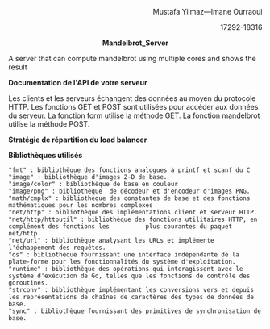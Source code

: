 
<p align=right> Mustafa Yilmaz—Imane Ourraoui</p>

<p align=right> 17292-18316 </p>

<p align=center> <strong>Mandelbrot_Server </strong>  </p>
A server that can compute mandelbrot using multiple cores and shows the result 


<p align=left> <strong>Documentation de l'API de votre serveur</strong>  </p>
    Les clients et les serveurs échangent des données au moyen du protocole HTTP.
    Les fonctions GET  et POST sont utilisées pour accéder aux données du serveur.
    La fonction form utilise la méthode GET.
    La fonction mandelbrot utilise la méthode POST.

<p align=left> <strong>Stratégie de répartition du load balancer</strong>  </p>
 
    
<p align=left> <strong>Bibliothèques utilisés</strong>  </p>

    "fmt" : bibliothèque des fonctions analogues à printf et scanf du C
    "image" : bibliothèque d'images 2-D de base.
    "image/color" : bibliothèque de base en couleur
    "image/png" : bibliothèque  de décodeur et d'encodeur d'images PNG.
    "math/cmplx" : bibliothèque des constantes de base et des fonctions mathématiques pour les nombres complexes
    "net/http" : bibliothèque des implémentations client et serveur HTTP.
    "net/http/httputil" : bibliothèque des fonctions utilitaires HTTP, en complément des fonctions les          plus courantes du paquet net/http.
    "net/url" : bibliothèque analysant les URLs et implémente l'échappement des requêtes.
    "os" : bibliothèque fournissant une interface indépendante de la plate-forme pour les fonctionnalités du système d'exploitation.
    "runtime" : bibliothèque des opérations qui interagissent avec le système d'exécution de Go, telles que les fonctions de contrôle des goroutines.
    "strconv" : bibliothèque implémentant les conversions vers et depuis les représentations de chaînes de caractères des types de données de base.
    "sync" : bibliothèque fournissant des primitives de synchronisation de base.